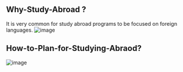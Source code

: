 Why-Study-Abroad ?
------------------
It is very common for study abroad programs to be focused on foreign languages.
![image](https://github.com/SohelRana-aiub-Pro/Study-Abroad-Preps-Related-Tasks/assets/133596903/05b23b31-43ad-44cd-8738-d8e4690c7c11)

How-to-Plan-for-Studying-Abraod?
-------------------------------
![image](https://github.com/SohelRana-aiub-Pro/Study-Abroad-Preps-Related-Tasks/assets/133596903/acfc761b-e240-419c-8d94-56879a6cadce)
